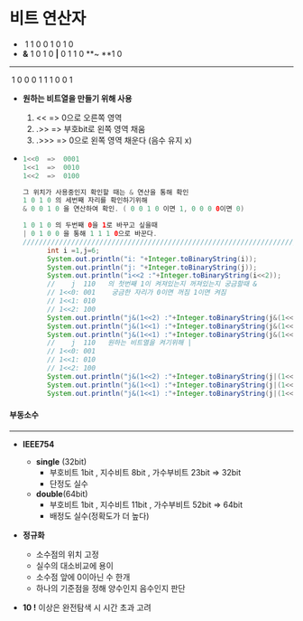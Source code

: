 # 비트 연산자

- ​     1  1  0  0			    1  0  1  0
- **&**  1  0  1  0		    **|**  0  1  1  0                 **~ **1   0

------

​            1  0  0  0			    1  1  1  0                     0  1

- **원하는 비트열을 만들기 위해 사용**

  1. <<    => 0으로 오른쪽 영역
  2. .>>   => 부호bit로 왼쪽 영역 채움
  3. .>>> => 0으로 왼쪽 영역 채운다 (음수 유지 x)

- ```java
  1<<0  =>  0001
  1<<1  =>  0010
  1<<2  =>  0100
  
  그 위치가 사용중인지 확인할 때는 & 연산을 통해 확인
  1 0 1 0 의 세번째 자리를 확인하기위해
  & 0 0 1 0 을 연산하여 확인. ( 0 0 1 0 이면 1, 0 0 0 0이면 0)
  
  1 0 1 0 의 두번째 0을 1로 바꾸고 싶을때
  | 0 1 0 0 을 통해 1 1 1 0으로 바꾼다.
  ///////////////////////////////////////////////////////////////////////////////////
  		int i =1,j=6;
  		System.out.println("i: "+Integer.toBinaryString(i));
  		System.out.println("j: "+Integer.toBinaryString(j));
  		System.out.println("i<<2 :"+Integer.toBinaryString(i<<2));
  		//	  j  110   의 첫번째 1이 켜져있는지 꺼져있는지 궁금할때 &	
  		// 1<<0: 001	궁금한 자리가 0이면 꺼짐 1이면 켜짐
  		// 1<<1: 010
  		// 1<<2: 100  
  		System.out.println("j&(1<<2) :"+Integer.toBinaryString(j&(1<<2)));
  		System.out.println("j&(1<<1) :"+Integer.toBinaryString(j&(1<<1)));
  		System.out.println("j&(1<<1) :"+Integer.toBinaryString(j&(1<<0)));
  		//	  j  110   원하는 비트열을 켜기위해 |
  		// 1<<0: 001	
  		// 1<<1: 010
  		// 1<<2: 100  
  		System.out.println("j&(1<<2) :"+Integer.toBinaryString(j|(1<<2)));
  		System.out.println("j&(1<<1) :"+Integer.toBinaryString(j|(1<<1)));
  		System.out.println("j&(1<<1) :"+Integer.toBinaryString(j|(1<<0)));
  ```

#### 부동소수

------

- **IEEE754**
  - **single** (32bit)
    - 부호비트 1bit , 지수비트 8bit , 가수부비트 23bit  => 32bit
    - 단정도 실수
  - **double**(64bit)
    - 부호비트 1bit , 지수비트 11bit , 가수부비트 52bit  => 64bit
    - 배정도 실수(정확도가 더 높다)
- **정규화**
  - 소수점의 위치 고정
  - 실수의 대소비교에 용이 
  - 소수점 앞에 0이아닌 수 한개
  - 하나의 기준점을 정해 양수인지 음수인지 판단









- **10 !** 이상은 완전탐색 시 시간 초과 고려